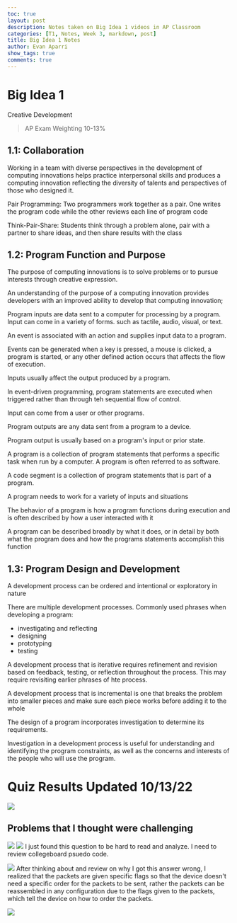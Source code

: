 ```yaml
---
toc: true
layout: post
description: Notes taken on Big Idea 1 videos in AP Classroom
categories: [T1, Notes, Week 3, markdown, post]
title: Big Idea 1 Notes
author: Evan Aparri
show_tags: true
comments: true
---
```


# Big Idea 1
Creative Development
> AP Exam Weighting 10-13%

## 1.1: Collaboration

Working in a team with diverse perspectives in the development of computing innovations helps practice interpersonal skills and produces a computing innovation reflecting the diversity of talents and perspectives of those who designed it.

Pair Programming: Two programmers work together as a pair. One writes the program code while the other reviews each line of program code

Think-Pair-Share: Students think through a problem alone, pair with a partner to share ideas, and then share results with the class

## 1.2: Program Function and Purpose

The purpose of computing innovations is to solve problems or to pursue interests through creative expression.

An understanding of the purpose of a computing innovation provides developers with an improved ability to develop that computing innovation;

Program inputs are data sent to a computer for processing by a program. Input can come in a variety of forms. such as tactile, audio, visual, or text.

An event is associated with an action and supplies input data to a program.

Events can be generated when a key is pressed, a mouse is clicked, a program is started, or any other defined action occurs that affects the flow of execution.

Inputs usually affect the output produced by a program.

In event-driven programming, program statements are executed when triggered rather than through teh sequential flow of control.

Input can come from a user or other programs.

Program outputs are any data sent from a program to a device.

Program output is usually based on a program's input or prior state.

A program is a collection of program statements that performs a specific task when run by a computer. A program is often referred to as software.

A code segment is a collection of program statements that is part of a program.

A program needs to work for a variety of inputs and situations

The behavior of a program is how a program functions during execution and is often described by how a user interacted with it

A program can be described broadly by what it does, or in detail by both what the program does and how the programs statements accomplish this function

## 1.3: Program Design and Development

A development process can be ordered and intentional or exploratory in nature

There are multiple development processes. Commonly used phrases when developing a program:
- investigating and reflecting
- designing
- prototyping
- testing

A development process that is iterative requires refinement and revision based on feedback, testing, or reflection throughout the process. This may require revisiting earlier phrases of hte process.

A development process that is incremental is one that breaks the problem into smaller pieces and make sure each piece works before adding it to the whole

The design of a program incorporates investigation to determine its requirements.

Investigation in a development process is useful for understanding and identifying the program constraints, as well as the concerns and interests of the people who will use the program.

# Quiz Results Updated 10/13/22

![]({{site.baseurl}}/images/APQuizResults.png)

## Problems that I thought were challenging

![]({{site.baseurl}}/images/unit1-question.png)
![]({{site.baseurl}}/images/unit1-answer.png)
I just found this question to be hard to read and analyze. I need to review collegeboard psuedo code.

![]({{site.baseurl}}/images/1.4_wrong-answer.png)
After thinking about and review on why I got this answer wrong, I realized that the packets are given specific flags so that the device doesn't need a specific order for the packets to be sent, rather the packets can be reassembled in any configuration due to the flags given to the packets, which tell the device on how to order the packets.

![]({{site.baseurl}}/images/1.4_wrong-answer2.png)